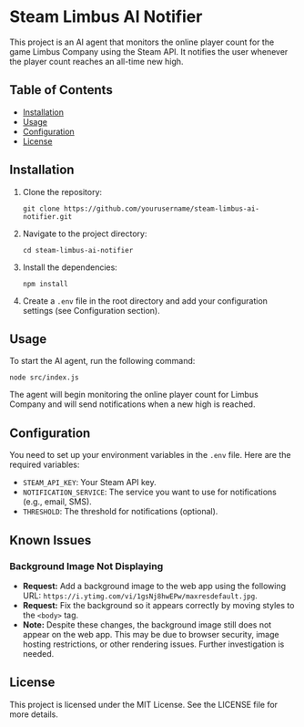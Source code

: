 # Steam Limbus AI Notifier

This project is an AI agent that monitors the online player count for the game Limbus Company using the Steam API. It notifies the user whenever the player count reaches an all-time new high.

## Table of Contents

- [Installation](#installation)
- [Usage](#usage)
- [Configuration](#configuration)
- [License](#license)

## Installation

1. Clone the repository:
   ```
   git clone https://github.com/yourusername/steam-limbus-ai-notifier.git
   ```

2. Navigate to the project directory:
   ```
   cd steam-limbus-ai-notifier
   ```

3. Install the dependencies:
   ```
   npm install
   ```

4. Create a `.env` file in the root directory and add your configuration settings (see Configuration section).

## Usage

To start the AI agent, run the following command:
```
node src/index.js
```

The agent will begin monitoring the online player count for Limbus Company and will send notifications when a new high is reached.

## Configuration

You need to set up your environment variables in the `.env` file. Here are the required variables:

- `STEAM_API_KEY`: Your Steam API key.
- `NOTIFICATION_SERVICE`: The service you want to use for notifications (e.g., email, SMS).
- `THRESHOLD`: The threshold for notifications (optional).

## Known Issues

### Background Image Not Displaying

- **Request:** Add a background image to the web app using the following URL: `https://i.ytimg.com/vi/1gsNj8hwEPw/maxresdefault.jpg`.
- **Request:** Fix the background so it appears correctly by moving styles to the `<body>` tag.
- **Note:** Despite these changes, the background image still does not appear on the web app. This may be due to browser security, image hosting restrictions, or other rendering issues. Further investigation is needed.

## License

This project is licensed under the MIT License. See the LICENSE file for more details.